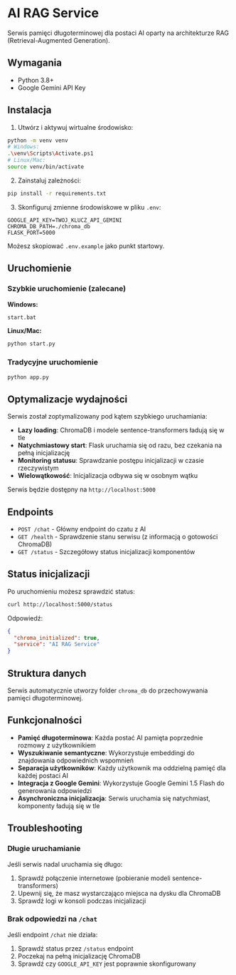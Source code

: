 # AI RAG Service

Serwis pamięci długoterminowej dla postaci AI oparty na architekturze RAG (Retrieval-Augmented Generation).

## Wymagania

- Python 3.8+
- Google Gemini API Key

## Instalacja

1. Utwórz i aktywuj wirtualne środowisko:

```bash
python -m venv venv
# Windows:
.\venv\Scripts\Activate.ps1
# Linux/Mac:
source venv/bin/activate
```

2. Zainstaluj zależności:

```bash
pip install -r requirements.txt
```

3. Skonfiguruj zmienne środowiskowe w pliku `.env`:

```
GOOGLE_API_KEY=TWOJ_KLUCZ_API_GEMINI
CHROMA_DB_PATH=./chroma_db
FLASK_PORT=5000
```

Możesz skopiować `.env.example` jako punkt startowy.

## Uruchomienie

### Szybkie uruchomienie (zalecane)

**Windows:**

```bash
start.bat
```

**Linux/Mac:**

```bash
python start.py
```

### Tradycyjne uruchomienie

```bash
python app.py
```

## Optymalizacje wydajności

Serwis został zoptymalizowany pod kątem szybkiego uruchamiania:

- **Lazy loading**: ChromaDB i modele sentence-transformers ładują się w tle
- **Natychmiastowy start**: Flask uruchamia się od razu, bez czekania na pełną inicjalizację
- **Monitoring statusu**: Sprawdzanie postępu inicjalizacji w czasie rzeczywistym
- **Wielowątkowość**: Inicjalizacja odbywa się w osobnym wątku

Serwis będzie dostępny na `http://localhost:5000`

## Endpoints

- `POST /chat` - Główny endpoint do czatu z AI
- `GET /health` - Sprawdzenie stanu serwisu (z informacją o gotowości ChromaDB)
- `GET /status` - Szczegółowy status inicjalizacji komponentów

## Status inicjalizacji

Po uruchomieniu możesz sprawdzić status:

```bash
curl http://localhost:5000/status
```

Odpowiedź:

```json
{
  "chroma_initialized": true,
  "service": "AI RAG Service"
}
```

## Struktura danych

Serwis automatycznie utworzy folder `chroma_db` do przechowywania pamięci długoterminowej.

## Funkcjonalności

- **Pamięć długoterminowa**: Każda postać AI pamięta poprzednie rozmowy z użytkownikiem
- **Wyszukiwanie semantyczne**: Wykorzystuje embeddingi do znajdowania odpowiednich wspomnień
- **Separacja użytkowników**: Każdy użytkownik ma oddzielną pamięć dla każdej postaci AI
- **Integracja z Google Gemini**: Wykorzystuje Google Gemini 1.5 Flash do generowania odpowiedzi
- **Asynchroniczna inicjalizacja**: Serwis uruchamia się natychmiast, komponenty ładują się w tle

## Troubleshooting

### Długie uruchamianie

Jeśli serwis nadal uruchamia się długo:

1. Sprawdź połączenie internetowe (pobieranie modeli sentence-transformers)
2. Upewnij się, że masz wystarczająco miejsca na dysku dla ChromaDB
3. Sprawdź logi w konsoli podczas inicjalizacji

### Brak odpowiedzi na `/chat`

Jeśli endpoint `/chat` nie działa:

1. Sprawdź status przez `/status` endpoint
2. Poczekaj na pełną inicjalizację ChromaDB
3. Sprawdź czy `GOOGLE_API_KEY` jest poprawnie skonfigurowany
